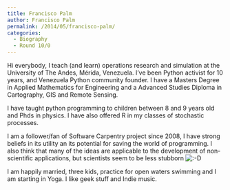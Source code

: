 ```yaml
---
title: Francisco Palm
author: Francisco Palm
permalink: /2014/05/francisco-palm/
categories:
  - Biography
  - Round 10/0
---
```

Hi everybody, I teach (and learn) operations research and simulation at the University of The Andes, Mérida, Venezuela. I&#8217;ve been Python activist for 10 years, and Venezuela Python community founder. I have a Masters Degree in Applied Mathematics for Engineering and a Advanced Studies Diploma in Cartography, GIS and Remote Sensing.

I have taught python programming to children between 8 and 9 years old and Phds in physics. I have also offered R in my classes of stochastic processes.

I am a follower/fan of Software Carpentry project since 2008, I have strong beliefs in its utility an its potential for saving the world of programming. I also think that many of the ideas are applicable to the development of non-scientific applications, but scientists seem to be less stubborn <img src="http://localhost:8080/wp-includes/images/smilies/icon_biggrin.gif" alt=":-D" class="wp-smiley" />

I am happily married, three kids, practice for open waters swimming and I am starting in Yoga. I like geek stuff and Indie music.
